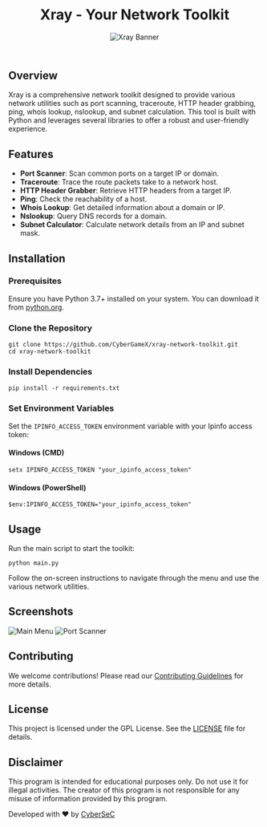 <!DOCTYPE html>
<html lang="en">
<head>
    <meta charset="UTF-8">
    <meta name="viewport" content="width=device-width, initial-scale=1.0">
    <link rel="stylesheet" href="styles.css">
</head>
<body>
    <header>
        <h1>Xray - Your Network Toolkit</h1>
        <img src="https://via.placeholder.com/800x200.png?text=Xray+-+Your+Network+Toolkit" alt="Xray Banner">
    </header>
    <main>
        <section id="overview">
            <h2>Overview</h2>
            <p>Xray is a comprehensive network toolkit designed to provide various network utilities such as port scanning, traceroute, HTTP header grabbing, ping, whois lookup, nslookup, and subnet calculation. This tool is built with Python and leverages several libraries to offer a robust and user-friendly experience.</p>
        </section>
        <section id="features">
            <h2>Features</h2>
            <ul>
                <li><strong>Port Scanner</strong>: Scan common ports on a target IP or domain.</li>
                <li><strong>Traceroute</strong>: Trace the route packets take to a network host.</li>
                <li><strong>HTTP Header Grabber</strong>: Retrieve HTTP headers from a target IP.</li>
                <li><strong>Ping</strong>: Check the reachability of a host.</li>
                <li><strong>Whois Lookup</strong>: Get detailed information about a domain or IP.</li>
                <li><strong>Nslookup</strong>: Query DNS records for a domain.</li>
                <li><strong>Subnet Calculator</strong>: Calculate network details from an IP and subnet mask.</li>
            </ul>
        </section>
        <section id="installation">
            <h2>Installation</h2>
            <h3>Prerequisites</h3>
            <p>Ensure you have Python 3.7+ installed on your system. You can download it from <a href="https://www.python.org/downloads/">python.org</a>.</p>
            <h3>Clone the Repository</h3>
            <pre><code>git clone https://github.com/CyberGameX/xray-network-toolkit.git
cd xray-network-toolkit</code></pre>
            <h3>Install Dependencies</h3>
            <pre><code>pip install -r requirements.txt</code></pre>
            <h3>Set Environment Variables</h3>
            <p>Set the <code>IPINFO_ACCESS_TOKEN</code> environment variable with your Ipinfo access token:</p>
            <h4>Windows (CMD)</h4>
            <pre><code>setx IPINFO_ACCESS_TOKEN "your_ipinfo_access_token"</code></pre>
            <h4>Windows (PowerShell)</h4>
            <pre><code>$env:IPINFO_ACCESS_TOKEN="your_ipinfo_access_token"</code></pre>
        </section>
        <section id="usage">
            <h2>Usage</h2>
            <p>Run the main script to start the toolkit:</p>
            <pre><code>python main.py</code></pre>
            <p>Follow the on-screen instructions to navigate through the menu and use the various network utilities.</p>
        </section>
        <section id="screenshots">
            <h2>Screenshots</h2>
            <img src="https://https://github.com/CyberGameX/xray-network-toolkit/blob/main/xray_main_menu.png?raw=true" alt="Main Menu">
            <img src="https://via.placeholder.com/800x400.png?text=Port+Scanner" alt="Port Scanner">
        </section>
        <section id="contributing">
            <h2>Contributing</h2>
            <p>We welcome contributions! Please read our <a href="CONTRIBUTING.md">Contributing Guidelines</a> for more details.</p>
        </section>
        <section id="license">
            <h2>License</h2>
            <p>This project is licensed under the GPL License. See the <a href="LICENSE">LICENSE</a> file for details.</p>
        </section>
        <section id="disclaimer">
            <h2>Disclaimer</h2>
            <p>This program is intended for educational purposes only. Do not use it for illegal activities. The creator of this program is not responsible for any misuse of information provided by this program.</p>
        </section>
    </main>
    <footer>
        <p>Developed with ❤️ by <a href="https://github.com/CyberGameX">CyberSeC</a></p>
    </footer>
</body>
</html>
